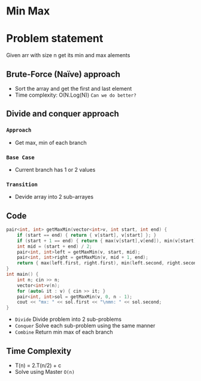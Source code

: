 # Min Max 
# Problem statement 
Given arr with size n get its min and max alements

## Brute-Force (Naïve) approach
- Sort the array and get the first and last element 
- Time complexity: O(N.Log(N)) `Can we do better?`

## Divide and conquer approach 

### `Approach`
- Get max, min of each branch
### `Base Case` 
- Current branch has 1 or 2 values
### `Transition`
- Devide array into 2 sub-arrayes
## Code
```cpp
pair<int, int> getMaxMin(vector<int>v, int start, int end) {
    if (start == end) { return { v[start], v[start] }; }
    if (start + 1 == end) { return { max(v[start],v[end]), min(v[start],v[end]) }; }
    int mid = (start + end) / 2;
    pair<int, int>left = getMaxMin(v, start, mid);
    pair<int, int>right = getMaxMin(v, mid + 1, end);
    return { max(left.first, right.first), min(left.second, right.second) };
}
int main() {
    int n; cin >> n; 
    vector<int>v(n); 
    for (auto& it : v) { cin >> it; }
    pair<int, int>sol = getMaxMin(v, 0, n - 1);
    cout << "mx: " << sol.first << "\nmn: " << sol.second;
}
```
- `Divide` Divide problem into 2 sub-problems
- `Conquer` Solve each sub-problem using the same manner
- `Combine` Return min max of each branch

## Time Complexity 
- T(n) = 2.T(n/2) + c
- Solve using Master `O(n)`
